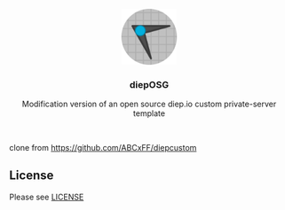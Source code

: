 <br><br>
<div align="center">
<img src="./dieposg.png" width="20%" />
<h3> diepOSG</h3>
<p> Modification version of an open source diep.io custom private-server template </p>
</div>
<br>

clone from https://github.com/ABCxFF/diepcustom
## License

Please see [LICENSE](./LICENSE)
